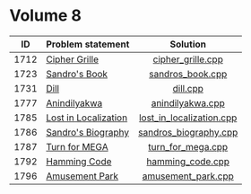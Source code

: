 # Volume 8

|  ID  |    Problem statement     |           Solution           |
|:----:|:-------------------------|:----------------------------:|
| 1712 | [Cipher Grille][]        | [cipher_grille.cpp][]        |
| 1723 | [Sandro's Book][]        | [sandros_book.cpp][]         |
| 1731 | [Dill][]                 | [dill.cpp][]                 |
| 1777 | [Anindilyakwa][]         | [anindilyakwa.cpp][]         |
| 1785 | [Lost in Localization][] | [lost_in_localization.cpp][] |
| 1786 | [Sandro's Biography][]   | [sandros_biography.cpp][]    |
| 1787 | [Turn for MEGA][]        | [turn_for_mega.cpp][]        |
| 1792 | [Hamming Code][]         | [hamming_code.cpp][]         |
| 1796 | [Amusement Park][]       | [amusement_park.cpp][]       |

[Cipher Grille]:        http://acm.timus.ru/problem.aspx?space=1&num=1712
[Sandro's Book]:        http://acm.timus.ru/problem.aspx?space=1&num=1723
[Dill]:                 http://acm.timus.ru/problem.aspx?space=1&num=1731
[Anindilyakwa]:         http://acm.timus.ru/problem.aspx?space=1&num=1777
[Lost in Localization]: http://acm.timus.ru/problem.aspx?space=1&num=1785
[Sandro's Biography]:   http://acm.timus.ru/problem.aspx?space=1&num=1786
[Turn for MEGA]:        http://acm.timus.ru/problem.aspx?space=1&num=1787
[Hamming Code]:         http://acm.timus.ru/problem.aspx?space=1&num=1792
[Amusement Park]:       http://acm.timus.ru/problem.aspx?space=1&num=1796

[cipher_grille.cpp]:        cipher_grille.cpp
[sandros_book.cpp]:         sandros_book.cpp
[dill.cpp]:                 dill.cpp
[anindilyakwa.cpp]:         anindilyakwa.cpp
[lost_in_localization.cpp]: lost_in_localization.cpp
[sandros_biography.cpp]:    sandros_biography.cpp
[turn_for_mega.cpp]:        turn_for_mega.cpp
[hamming_code.cpp]:         hamming_code.cpp
[amusement_park.cpp]:       amusement_park.cpp
